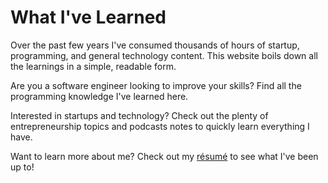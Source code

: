 # What I've Learned

Over the past few years I've consumed thousands of hours of startup, programming, and general technology content. This
website boils down all the learnings in a simple, readable form.

Are you a software engineer looking to improve your skills? Find all the programming knowledge I've learned here.

Interested in startups and technology? Check out the plenty of entrepreneurship topics and podcasts notes to quickly learn
everything I have.

Want to learn more about me? Check out my [résumé](Resume.pdf) to see what I've been up to!

[//]: # ( Want more detail and more long-form thoughts? My [personal blog]&#40;https://theseanrich.com&#41; may have what you're looking for.)

[//]: # ( Tell me what you want to learn next on my new Twitter account. You're busy. I'll save you the time and share it with you.)
